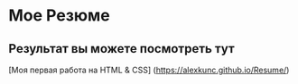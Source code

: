 # Мое Резюме
## Результат вы можете посмотреть тут
[Моя первая работа на HTML & CSS] (https://alexkunc.github.io/Resume/)
